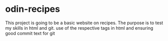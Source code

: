 # odin-recipes
This project is going to be a basic website on recipes. The purpose is to test my skills in html and git. use of the respective tags in html and ensuring good commit text for git

